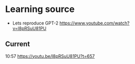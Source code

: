 # Learning source

* Lets reproduce GPT-2 https://www.youtube.com/watch?v=l8pRSuU81PU

## Current
10:57
https://youtu.be/l8pRSuU81PU?t=657

